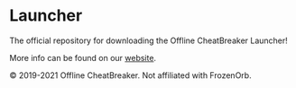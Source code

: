 # Launcher
The official repository for downloading the Offline CheatBreaker Launcher!

More info can be found on our [website](http://offlinecheatbreaker.com).

© 2019-2021 Offline CheatBreaker. Not affiliated with FrozenOrb.
